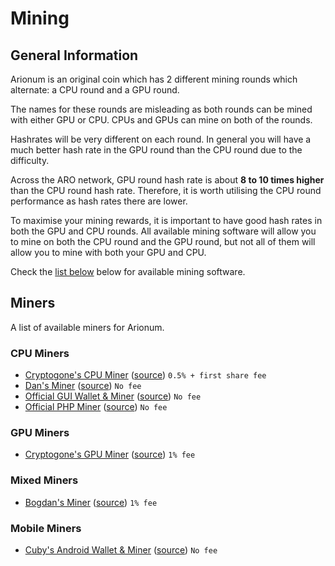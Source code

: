 # Mining

## General Information

Arionum is an original coin which has 2 different mining rounds which alternate: a CPU round and a GPU round.

The names for these rounds are misleading as both rounds can be mined with either GPU or CPU.
CPUs and GPUs can mine on both of the rounds.

Hashrates will be very different on each round.
In general you will have a much better hash rate in the GPU round than the CPU round due to the difficulty.

Across the ARO network, GPU round hash rate is about **8 to 10 times higher** than the CPU round hash rate. Therefore, it is worth utilising the CPU round performance as hash rates there are lower.

To maximise your mining rewards, it is important to have good hash rates in both the GPU and CPU rounds.
All available mining software will allow you to mine on both the CPU round and the GPU round, but not all of them will allow you to mine with both your GPU and CPU.

Check the [list below](#miners) below for available mining software.

## Miners

A list of available miners for Arionum.

### CPU Miners

- [Cryptogone's CPU Miner](https://bitbucket.org/cryptogone/ariocppminer) ([source](https://bitbucket.org/cryptogone/ariocppminer/src)) `0.5% + first share fee`
- [Dan's Miner](https://github.com/ProgrammerDan/arionum-java/releases/latest) ([source](https://github.com/ProgrammerDan/arionum-java)) `No fee`
- [Official GUI Wallet & Miner](https://arionum.com/LightArionumD) ([source](https://github.com/arionum/lightWalletGUI)) `No fee`
- [Official PHP Miner](https://github.com/arionum/miner) ([source](https://github.com/arionum/miner)) `No fee`

### GPU Miners

- [Cryptogone's GPU Miner](https://bitbucket.org/cryptogone/arionum-gpu-miner) ([source](https://bitbucket.org/cryptogone/arionum-gpu-miner/src)) `1% fee`

### Mixed Miners

- [Bogdan's Miner](https://github.com/bogdanadnan/ariominer#instructions) ([source](https://github.com/bogdanadnan/ariominer)) `1% fee`

### Mobile Miners

- [Cuby's Android Wallet & Miner](https://play.google.com/store/apps/details?id=arionum.net.cubedpixels) ([source](https://github.com/CuteCubed/Arionum-Wallet-Android)) `No fee`
